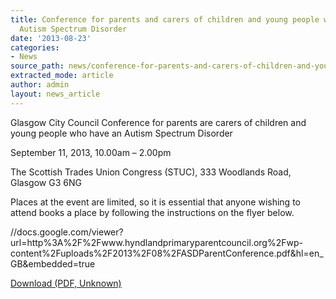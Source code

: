 ```yaml
---
title: Conference for parents and carers of children and young people who have an
  Autism Spectrum Disorder
date: '2013-08-23'
categories:
- News
source_path: news/conference-for-parents-and-carers-of-children-and-young-people-who-have-an-autism-spectrum-disorder/index.html
extracted_mode: article
author: admin
layout: news_article
---
```

Glasgow City Council Conference for parents are carers of children and young people who have an Autism Spectrum Disorder

September 11, 2013, 10.00am – 2.00pm

The Scottish Trades Union Congress (STUC), 333 Woodlands Road, Glasgow G3 6NG

Places at the event are limited, so it is essential that anyone wishing to attend books a place by following the instructions on the flyer below.

//docs.google.com/viewer?url=http%3A%2F%2Fwww.hyndlandprimaryparentcouncil.org%2Fwp-content%2Fuploads%2F2013%2F08%2FASDParentConference.pdf&hl=en_GB&embedded=true

[Download (PDF, Unknown)](/assets/images/2013/08/ASDParentConference.pdf)
